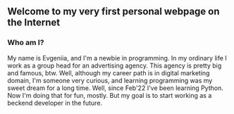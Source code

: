 ## Welcome to my very first personal webpage on the Internet 

### Who am I? 


My name is Evgeniia, and I'm a newbie in programming. 
In my ordinary life I work as a group head for an advertising agency. This agency is pretty big and famous, btw. 
Well, although my career path is in digital marketing domain, I'm someone very curious, and learning programming was my sweet dream for a long time. Well, since Feb'22 I've been learning Python. Now I'm doing that for fun, mostly. But my goal is to start working as a beckend developer in the future. 




